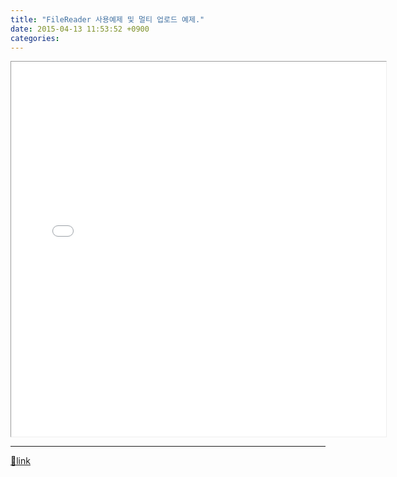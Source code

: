 ```yaml
---
title: "FileReader 사용예제 및 멀티 업로드 예제."
date: 2015-04-13 11:53:52 +0900
categories: 
---
```

  

<iframe frameborder="1" height="600" src="/web_work/doc/HTML5/FileReader/FileReader.html" style="border-width: 1px;" width="600"></iframe>  
  


  ***
[🔗link](http://www.mins01.com/mh/tech/read/936)
